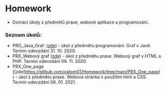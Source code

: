 # Homework
- Domácí úkoly z předmětů praxe, webové aplikace a programování.
### Seznam úkolů:
- PRG_Java_Graf: ([zde](https://github.com/xatom01/Homework/tree/main/PRG_Java_Graf)) - úkol z předmětu programování. Graf v Javě. Termín odevzdání 31. 10. 2020.
- PRX_Webový graf ([zde](https://github.com/xatom01/Homework/tree/main/PRX_Webov%C3%BD%20graf)) - úkol z předmětu praxe. Webový graf v HTML a PHP. Termín odevzdání 06. 11. 2020.
- PRX_One_page ([zde]https://github.com/xatom01/Homework/tree/main/PRX_One_page)) - úkol z předmětu praxe. Webová stránka s použitím html a CSS. Termín odevzdání 09. 01. 2021.